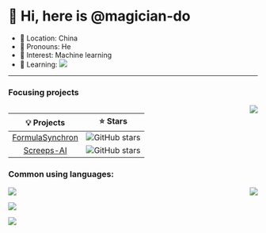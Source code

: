 # 👋 Hi, here is @magician-do

- 🚩 Location:  China  
- 🧑 Pronouns: He
- 👀 Interest:  Machine learning
- 📖 Learning: ![](https://img.shields.io/badge/Golang-00ADD8?style=flat&logo=Go&logoColor=fff)

---

### Focusing projects

<img align="right" src="https://github.com/magician-do/github-stats/blob/master/generated/overview.svg">

| 💡 Projects | ⭐ Stars |
|   :-----:   |  :-----:  |
| [FormulaSynchron](https://github.com/AidanYang0618/FormulaSynchron) | ![GitHub stars](https://img.shields.io/github/stars/magician-do/FormulaSynchron) |
| [Screeps-AI](https://github.com/AidanYang0618/Screeps-AI) | ![GitHub stars](https://img.shields.io/github/stars/magician-do/Screeps-AI) |

### Common using languages:

<img align="right" src="https://github.com/magician-do/github-stats/blob/master/generated/languages.svg">

![](https://img.shields.io/badge/-C++-00599C?style=flat&logo=C%2B%2B&logoColor=fff)

![](https://img.shields.io/badge/-Python-3776AB?style=flat&logo=Python&logoColor=fff)

![](https://img.shields.io/badge/-JavaScrpit-F7DF1E?style=flat&logo=JavaScript&logoColor=fff)

<!---
magician-do/magician-do is a ✨ special ✨ repository because its `README.md` (this file) appears on your GitHub profile.
You can click the Preview link to take a look at your changes.
--->
